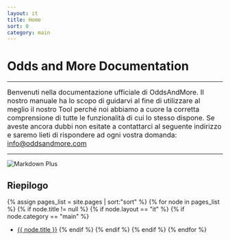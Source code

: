 ```yaml
---
layout: it
title: Home
sort: 0
category: main
---
```

<p class="message">
    
</p>

 # Odds and More Documentation

 ---

<font size="3">Benvenuti nella documentazione ufficiale di OddsAndMore. Il nostro manuale ha lo scopo di guidarvi al fine di utilizzare al meglio il nostro Tool perché noi abbiamo a cuore la corretta comprensione di tutte le funzionalità di cui lo stesso dispone. Se aveste ancora dubbi non esitate a contattarci al seguente indirizzo e saremo lieti di rispondere ad ogni vostra domanda: info@oddsandmore.com</font>

---

![Markdown Plus]({{site.baseurl}}/public/images/logo/logo-grigio.jpeg)





## Riepilogo

{% assign pages_list = site.pages | sort:"sort" %}
    {% for node in pages_list %}
    {% if node.title != null %}
    {% if node.layout == "it" %}
    {% if node.category == "main" %}
  * <a class="link-detail"
      href="{{site.baseurl}}{{ node.url }}">{{ node.title }}</a>
    {% endif %}
    {% endif %}
    {% endif %}
    {% endfor %}

